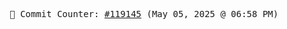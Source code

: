 <p align="center">
    <samp>
        📮 Commit Counter: <a href="https://github.com/Javascript-void0/Javascript-void0/commits/main">#119145</a> (May 05, 2025 @ 06:58 PM)
    </samp>
</p>